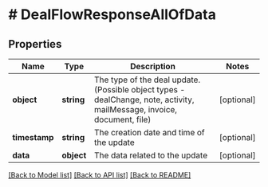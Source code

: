 # # DealFlowResponseAllOfData

## Properties

Name | Type | Description | Notes
------------ | ------------- | ------------- | -------------
**object** | **string** | The type of the deal update. (Possible object types - dealChange, note, activity, mailMessage, invoice, document, file) | [optional]
**timestamp** | **string** | The creation date and time of the update | [optional]
**data** | **object** | The data related to the update | [optional]

[[Back to Model list]](../../README.md#models) [[Back to API list]](../../README.md#endpoints) [[Back to README]](../../README.md)
